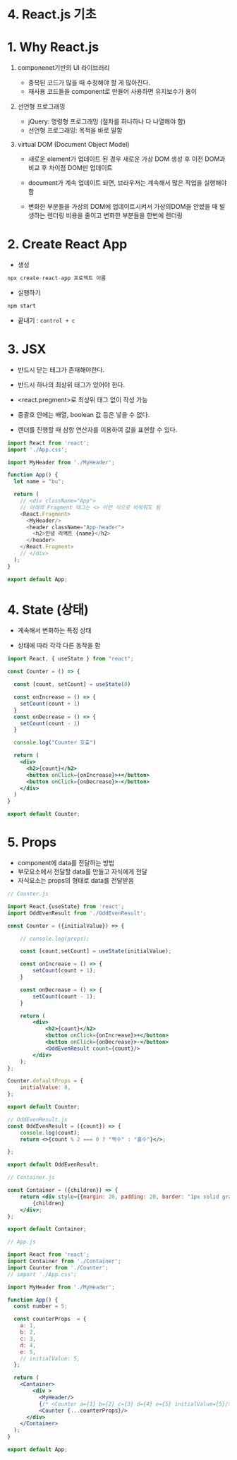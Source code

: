 # **4. React.js 기초**

# 1. Why React.js

1. componenet기반의 UI 라이브러리

   - 중복된 코드가 많을 때 수정해야 할 게 많아진다.
   - 재사용 코드들을 component로 만들어 사용하면 유지보수가 용이

2. 선언형 프로그래밍

   - jQuery: 명령형 프로그래밍 (절차를 하나하나 다 나열해야 함)
   - 선언형 프로그래밍: 목적을 바로 말함

3. virtual DOM (Document Object Model)

   - 새로운 element가 업데이트 된 경우 새로운 가상 DOM 생성 후 이전 DOM과 비교 후 차이점 DOM만 업데이트

   - document가 계속 업데이트 되면, 브라우저는 계속해서 많은 작업을 실행해야 함
   -  변화한 부분들을 가상의 DOM에 업데이트시켜서 가상의DOM을 안썼을 때 발생하는 렌더링 비용을 줄이고 변화한 부분들을 한번에 렌더링

# 2. Create React App

- 생성

```jsx
npx create-react-app 프로젝트 이름
```

- 실행하기

```jsx
npm start
```

- 끝내기 : `control + c`

# 3. JSX

- 반드시 닫는 태그가 존재해야한다.
- 반드시 하나의 최상위 태그가 있어야 한다.
- <react.pregment>로 최상위 태그 없이 작성 가능
- 중괄호 안에는 배열, boolean 값 등은 넣을 수 없다.

- 렌더를 진행할 때 삼항 연산자를 이용하여 값을 표현할 수 있다.

```javascript
import React from 'react';
import './App.css';

import MyHeader from './MyHeader';

function App() {
  let name = "bu";

  return (
    // <div className="App"> 
    // 아래의 Fragment 태그는 <> 이런 식으로 비워줘도 됨
    <React.Fragment> 
      <MyHeader/>
      <header className="App-header">
        <h2>안녕 리액트 {name}</h2>
      </header>
    </React.Fragment>
    // </div>
  );
}

export default App;
```



# 4. State (상태)

- 계속해서 변화하는 특정 상태

- 상태에 따라 각각 다른 동작을 함

```jsx
import React, { useState } from "react";

const Counter = () => {

  const [count, setCount] = useState(0)

  const onIncrease = () => {
    setCount(count + 1)
  }
  const onDecrease = () => {
    setCount(count - 1)
  }

  console.log("Counter 호출")

  return (
    <div>
      <h2>{count}</h2>
      <button onClick={onIncrease}>+</button>
      <button onClick={onDecrease}>-</button>
    </div>
  )
}

export default Counter;
```



# 5. Props

- component에 data를 전달하는 방법
- 부모요소에서 전달할 data를 만들고 자식에게 전달
- 자식요소는 props의 형태로 data를 전달받음

```jsx
// Counter.js

import React,{useState} from 'react';
import OddEvenResult from './OddEvenResult';

const Counter = ({initialValue}) => {

    // console.log(props);

    const [count,setCount] = useState(initialValue);

    const onIncrease = () => {
        setCount(count + 1);
    }

    const onDecrease = () => {
        setCount(count - 1);
    }

    return (
        <div>
            <h2>{count}</h2>
            <button onClick={onIncrease}>+</button>
            <button onClick={onDecrease}>-</button>
            <OddEvenResult count={count}/>
        </div>
    );
};

Counter.defaultProps = {
    initialValue: 0,
};

export default Counter;
```



```jsx
// OddEvenResult.js
const OddEvenResult = ({count}) => {
    console.log(count);
    return <>{count % 2 === 0 ? "짝수" : "홀수"}</>;

};

export default OddEvenResult;
```



```jsx
// Container.js

const Container = ({children}) => {
    return <div style={{margin: 20, padding: 20, border: "1px solid gray"}}>
        {children}
    </div>;
};

export default Container;
```

```jsx
// App.js

import React from 'react';
import Container from './Container';
import Counter from './Counter';
// import './App.css';

import MyHeader from './MyHeader';

function App() {
  const number = 5;

  const counterProps  = {
    a: 1, 
    b: 2, 
    c: 3,
    d: 4,
    e: 5,
    // initialValue: 5,
  };

  return (
    <Container>
        <div > 
          <MyHeader/>
          {/* <Counter a={1} b={2} c={3} d={4} e={5} initialValue={5}/> */}
          <Counter {...counterProps}/>
      </div>
    </Container>
  );
}

export default App;
```


